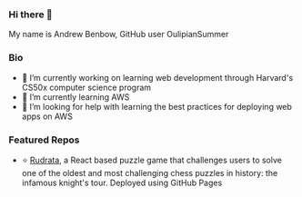 ### Hi there 👋

My name is Andrew Benbow, GitHub user OulipianSummer

### Bio
- 🔭 I’m currently working on learning web development through Harvard's CS50x computer science program
- 🌱 I’m currently learning AWS
- 🤔 I’m looking for help with learning the best practices for deploying web apps on AWS


### Featured Repos
- :star: [Rudrata](https://oulipiansummer.github.io/rudrata/), a React based puzzle game that challenges users to solve one of the oldest and most challenging chess puzzles in history: the infamous knight's tour. Deployed using GitHub Pages
